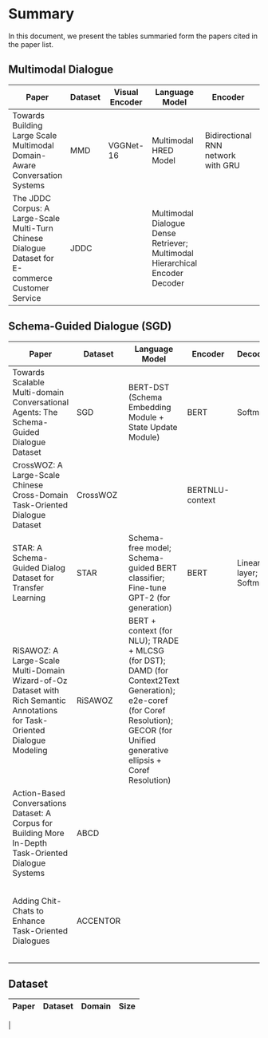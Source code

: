 # Summary
In this document, we present the tables summaried form the papers cited in the paper list.

## Multimodal Dialogue
| Paper | Dataset | Visual Encoder | Language Model | Encoder | Decoder |
| --- | --- | --- | --- | --- | --- |
| Towards Building Large Scale Multimodal Domain-Aware Conversation Systems | MMD | VGGNet-16 | Multimodal HRED Model |  Bidirectional RNN network with GRU | GRU + Attention model |
| The JDDC Corpus: A Large-Scale Multi-Turn Chinese Dialogue Dataset for E-commerce Customer Service | JDDC |  | Multimodal Dialogue Dense Retriever; Multimodal Hierarchical Encoder Decoder | 


## Schema-Guided Dialogue (SGD)

| Paper | Dataset | Language Model | Encoder | Decoder | Issue |
| --- | --- | --- | --- | --- | --- |
| Towards Scalable Multi-domain Conversational Agents: The Schema-Guided Dialogue Dataset | SGD | BERT-DST (Schema Embedding Module + State Update Module) | BERT | Softmax | Benchmark; Zero-shot DST |
| CrossWOZ: A Large-Scale Chinese Cross-Domain Task-Oriented Dialogue Dataset | CrossWOZ |  | BERTNLU-context | 
| STAR: A Schema-Guided Dialog Dataset for Transfer Learning | STAR | Schema-free model; Schema-guided BERT classifier; Fine-tune GPT-2 (for generation) | BERT | Linear layer; Softmax | Zero-shot generalization across tasks and domains; Schema = task specification ≠ **S**GD |
| RiSAWOZ: A Large-Scale Multi-Domain Wizard-of-Oz Dataset with Rich Semantic Annotations for Task-Oriented Dialogue Modeling | RiSAWOZ | BERT + context (for NLU); TRADE + MLCSG (for DST); DAMD (for Context2Text Generation); e2e-coref (for Coref Resolution); GECOR (for Unified generative ellipsis + Coref Resolution) |
| Action-Based Conversations Dataset: A Corpus for Building More In-Depth Task-Oriented Dialogue Systems | ABCD |
| Adding Chit-Chats to Enhance Task-Oriented Dialogues | ACCENTOR |  |  |  | Integrate both types of systems (task-oriented systems + open-domain chatbots) |

## Dataset
| Paper | Dataset | Domain | Size |
| --- | --- | --- | --- |
|
